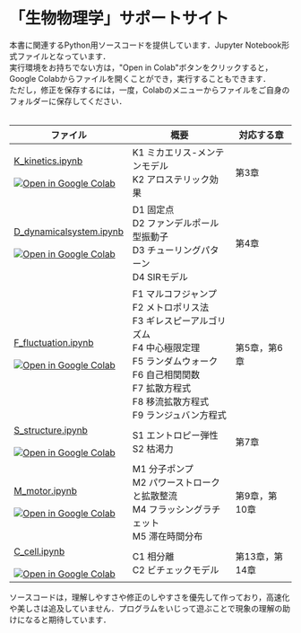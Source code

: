 # 「生物物理学」サポートサイト

本書に関連するPython用ソースコードを提供しています．Jupyter Notebook形式ファイルとなっています．<br>
実行環境をお持ちでない方は，"Open in Colab"ボタンをクリックすると，Google Colabからファイルを開くことができ，実行することもできます．<br>
ただし，修正を保存するには，一度，Colabのメニューからファイルをご自身のフォルダーに保存してください． <br><br>

| ファイル  | 概要 | 対応する章 |
| ----| ----| ----|
|  [K_kinetics.ipynb](https://github.com/stoyabe/biophys/blob/main/K_kinetics.ipynb)  <br><br> [![Open in Google Colab](https://colab.research.google.com/assets/colab-badge.svg)](https://colab.research.google.com/github/stoyabe/biophys/blob/main/K_kinetics.ipynb) | K1 ミカエリス-メンテンモデル<br> K2 アロステリック効果  | 第3章 |
 | [D_dynamicalsystem.ipynb](https://github.com/stoyabe/biophys/blob/main/D_dynamicalsystem.ipynb) <br><br> [![Open in Google Colab](https://colab.research.google.com/assets/colab-badge.svg)](https://colab.research.google.com/github/stoyabe/biophys/blob/main/D_dynamicalsystem.ipynb) | D1 固定点<br> D2 ファンデルポール型振動子 <br> D3 チューリングパターン<br> D4 SIRモデル | 第4章 |
  | [F_fluctuation.ipynb](https://github.com/stoyabe/biophys/blob/main/F_fluctuation.ipynb) <br><br> [![Open in Google Colab](https://colab.research.google.com/assets/colab-badge.svg)](https://colab.research.google.com/github/stoyabe/biophys/blob/main/F_fluctuation.ipynb) | F1 マルコフジャンプ<br> F2 メトロポリス法 <br> F3 ギレスピーアルゴリズム <br> F4 中心極限定理 <br> F5 ランダムウォーク<br> F6 自己相関関数 <br> F7 拡散方程式<br> F8 移流拡散方程式<br> F9 ランジュバン方程式 | 第5章，第6章 |
| [S_structure.ipynb](https://github.com/stoyabe/biophys/blob/main/S_structure.ipynb) <br><br> [![Open in Google Colab](https://colab.research.google.com/assets/colab-badge.svg)](https://colab.research.google.com/github/stoyabe/biophys/blob/main/S_structure.ipynb)  | S1 エントロピー弾性<br> S2 枯渇力 | 第7章 |
| [M_motor.ipynb](https://github.com/stoyabe/biophys/blob/main/M_motor.ipynb) <br><br> [![Open in Google Colab](https://colab.research.google.com/assets/colab-badge.svg)](https://colab.research.google.com/github/stoyabe/biophys/blob/main/M_motor.ipynb)  | M1 分子ポンプ<br>M2 パワーストロークと拡散整流<br> M4 フラッシングラチェット<br> M5 滞在時間分布 | 第9章，第10章  |
| [C_cell.ipynb](https://github.com/stoyabe/biophys/blob/main/C_cell.ipynb) <br><br> [![Open in Google Colab](https://colab.research.google.com/assets/colab-badge.svg)](https://colab.research.google.com/github/stoyabe/biophys/blob/main/C_cell.ipynb) | C1 相分離<br> C2 ビチェックモデル | 第13章，第14章 |

ソースコードは，理解しやすさや修正のしやすさを優先して作っており，高速化や美しさは追及していません．プログラムをいじって遊ぶことで現象の理解の助けになると期待しています．
